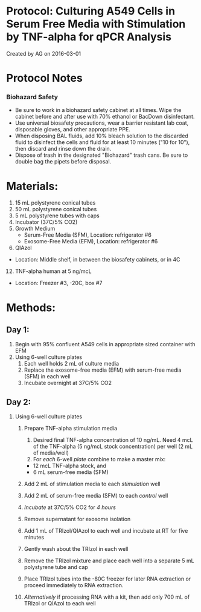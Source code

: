 Protocol: Culturing A549 Cells in Serum Free Media with Stimulation by TNF-alpha for qPCR Analysis
============================================================================================================

Created by AG on 2016-03-01

# Protocol Notes

### Biohazard Safety

-    Be sure to work in a biohazard safety cabinet at all times. Wipe the cabinet before and after use with 70% ethanol or BacDown disinfectant. 
-    Use universal biosafety precautions, wear a barrier resistant lab coat, disposable gloves, and other appropriate PPE.
-    When disposing BAL fluids, add 10% bleach solution to the discarded fluid to disinfect the cells and fluid for at least 10 minutes ("10 for 10"), then discard and rinse down the drain. 
-    Dispose of trash in the designated "Biohazard" trash cans. Be sure to double bag the pipets before disposal. 


# Materials:

1. 15 mL polystyrene conical tubes
2. 50 mL polystyrene conical tubes
3. 5 mL polystyrene tubes with caps
5. Incubator (37C/5% CO2)
6. Growth Medium
   - Serum-Free Media (SFM), Location: refrigerator #6
   - Exosome-Free Media (EFM), Location: refrigerator #6
11. QIAzol 
   - Location: Middle shelf, in between the biosafety cabinets, or in 4C
12. TNF-alpha human at 5 ng/mcL
   - Location: Freezer #3, -20C, box #7

# Methods:

## Day 1:

1. Begin with 95% confluent A549 cells in appropriate sized container with EFM
2. Using 6-well culture plates
   1. Each well holds 2 mL of culture media
   2. Replace the exosome-free media (EFM) with serum-free media (SFM) in each well
   3. Incubate overnight at 37C/5% CO2

## Day 2:
1. Using 6-well culture plates 
   1. Prepare TNF-alpha stimulation media
      1.  Desired final TNF-alpha concentration of 10 ng/mL. Need 4 mcL of the TNF-alpha (5 ng/mcL stock concentration) per well (2 mL of media/well)
      2. For _each_ 6-well _plate_ combine to make a master mix:
	    -  12 mcL TNF-alpha stock, and 
	    -  6 mL serum-free media (SFM)
	  
   2. Add 2 mL of stimulation media to each _stimulation_ well
   3. Add 2 mL of serum-free media (SFM) to each _control_ well
   4. _Incubate_ at 37C/5% CO2 for _4 hours_
   5. Remove supernatant for exosome isolation
   6. Add 1 mL of TRIzol/QIAzol to each well and incubate at RT for five minutes
   7. Gently wash about the TRIzol in each well
   8. Remove the TRIzol mixture and place each well into a separate 5 mL polystyrene tube and cap
   9. Place TRIzol tubes into the -80C freezer for later RNA extraction or proceed immediately to RNA extraction. 
   10. *Alternatively* if processing RNA with a kit, then add only 700 mL of TRIzol or QIAzol to each well
